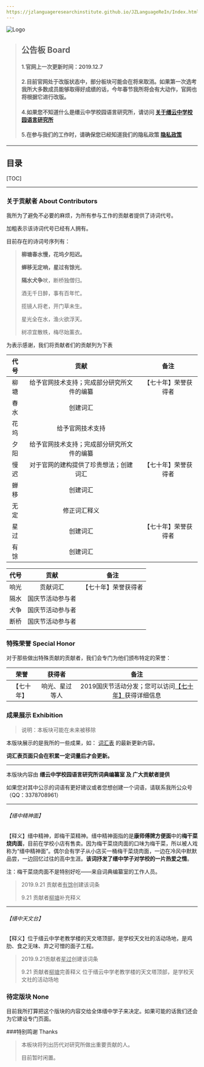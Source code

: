 ```yaml
---
https://jzlanguageresearchinstitute.github.io/JZLanguageReIn/Index.html
---
```


![Logo](https://jzlanguageresearchinstitute.github.io/JZLanguageReIn/base/pic/logo.png)





> ## **公告板 Board**
>
> #### 1.官网上一次更新时间：2019.12.7
>
> #### 2.目前官网处于改版状态中，部分板块可能会在将来取消。如果第一次选考我所大多数成员能够取得好成绩的话，今年春节我所将会有大动作，官网也将根据它进行改版。
>
> #### 4.如果您不知道什么是缙云中学校园语言研究所，请访问 [关于缙云中学校园语言研究所](https://jzlanguageresearchinstitute.github.io/JZLanguageReIn/BasicInformation.html)
>
> #### 5.在参与我们的工作时，请确保您已经知道我们的隐私政策 [隐私政策](https://jzlanguageresearchinstitute.github.io/JZLanguageReIn/Policy/Privacy.html)

******

## 目录

[TOC]

***

### 关于贡献者 About Contributors

我所为了避免不必要的麻烦，为所有参与工作的贡献者提供了诗词代号。

加粗表示该诗词代号已经有人拥有。

目前存在的诗词号序列有：

> **柳塘春水慢，花坞夕阳迟。**
>
> **蝉移无定响，星过有馀光**。
>
> **隔水犬争**吠，断桥独僧归。
>
> 酒无千日醉，事有百年忙。
>
> 揽镜人将老，开门草未生。
>
> 星光全在水，渔火欲浮天。
>
> 树凉宜散帙，梅尽始薰衣。

为表示感谢，我们将贡献者们的贡献列为下表

| 代号 |                    贡献                    |         备注         |
| :--: | :----------------------------------------: | :------------------: |
| 柳塘 | 给予官网技术支持；完成部分研究所文件的编纂 | 【七十年】荣誉获得者 |
| 春水 |                  创建词汇                  |                      |
| 花坞 |              给予官网技术支持              |                      |
| 夕阳 | 给予官网技术支持；完成部分研究所文件的编纂 |                      |
| 慢迟 |   对于官网的建构提供了珍贵想法；创建词汇   | 【七十年】荣誉获得者 |
| 蝉移 |                  创建词汇                  |                      |
| 无定 |                修正词汇释义                |                      |
| 星过 |                  创建词汇                  | 【七十年】荣誉获得者 |
| 有馀 |                  创建词汇                  |                      |

| 代号 |       贡献       |         备注         |
| :--: | :--------------: | :------------------: |
| 响光 |     贡献词汇     | 【七十年】荣誉获得者 |
| 隔水 | 国庆节活动参与者 |                      |
| 犬争 | 国庆节活动参与者 |                      |
| 断桥 | 国庆节活动参与者 |                      |
|      |                  |                      |

### 特殊荣誉 Special Honor

对于那些做出特殊贡献的贡献者，我们会专门为他们颁布特定的荣誉：

|    荣誉    |     获得者     |                             备注                             |
| :--------: | :------------: | :----------------------------------------------------------: |
| 【七十年】 | 响光、星过等人 | 2019国庆节活动分发；您可以访问[【七十年】](https://jzlanguageresearchinstitute.github.io/JZLanguageReIn/base/branches/honour/七十年.html)获得详细信息 |

### 成果展示 Exhibition

> 说明：本板块可能在未来被移除

本版块展示的是我所的一些成果，如： [词汇表](https://jzlanguageresearchinstitute.github.io/JZLanguageReIn/Vocabulary.html) 的最新更新内容。

**词汇表页面只会在积累一定词量后才会更新。**

******

本版块内容由 **缙云中学校园语言研究所词典编纂室 及 广大贡献者提供**

如果您对其中公示的词语有更好建议或者您想创建一个词语，请联系我所公众号（QQ：3378708961）

******

###### 【缙中精神面】

【释义】缙中精神，即梅干菜精神。缙中精神面指的是**康师傅牌方便面**中的**梅干菜烧肉面**，目前在学校小店有售卖。因为梅干菜烧肉面的口味为梅干菜，所以被人戏称为“缙中精神面”。偶尔会有学子从小店买一桶梅干菜烧肉面，一边在冷风中默默品尝，一边回忆过往的高中生涯。**该词抒发了缙中学子对学校的一片热爱之情**。

注：梅干菜烧肉面不是特别好吃——来自词典编纂室的工作人员。

> 2019.9.21 贡献者<u>有馀</u>创建该词条
>
> 9.21 贡献者<u>柳塘</u>补充释义

------

###### 【缙中天文台】

【释义】位于缙云中学老教学楼的天文塔顶部，是学校天文社的活动场地，是鸡肋、食之无味、弃之可憎的面子工程。

> 2019.9.21贡献者<u>星过</u>创建该词条
>
> 9.21 贡献者<u>柳塘</u>完善释义 位于缙云中学老教学楼的天文塔顶部，是学校天文社的活动场地

### 待定版块 None

目前我所打算把这个版块的内容交给全体缙中学子来决定。如果可能的话我们还会为它建设专门页面。

###特别鸣谢 Thanks

> 本板块将列出历代对研究所做出重要贡献的人。
>
> 目前暂时闲置。

